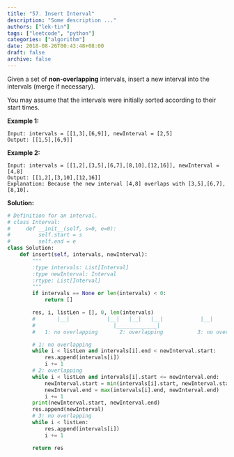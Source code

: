 ```yaml
---
title: "57. Insert Interval"
description: "Some description ..."
authors: ["lek-tin"]
tags: ["leetcode", "python"]
categories: ["algorithm"]
date: 2018-08-26T00:43:48+08:00
draft: false
archive: false
---
```

Given a set of **non-overlapping** intervals, insert a new interval into the intervals (merge if necessary).

You may assume that the intervals were initially sorted according to their start times.

**Example 1:**
```
Input: intervals = [[1,3],[6,9]], newInterval = [2,5]
Output: [[1,5],[6,9]]
```
**Example 2:**
```
Input: intervals = [[1,2],[3,5],[6,7],[8,10],[12,16]], newInterval = [4,8]
Output: [[1,2],[3,10],[12,16]]
Explanation: Because the new interval [4,8] overlaps with [3,5],[6,7],[8,10].
```
**Solution:**
```python
# Definition for an interval.
# class Interval:
#     def __init__(self, s=0, e=0):
#         self.start = s
#         self.end = e
class Solution:
    def insert(self, intervals, newInterval):
        """
        :type intervals: List[Interval]
        :type newInterval: Interval
        :rtype: List[Interval]
        """
        if intervals == None or len(intervals) < 0:
            return []

        res, i, listLen = [], 0, len(intervals) 
        #       |__|            |__|   |__|   |__|            |__|
        #                         |_____________|
        #   1: no overlapping       2: overlapping           3: no overlapping

        # 1: no overlapping
        while i < listLen and intervals[i].end < newInterval.start:
            res.append(intervals[i])
            i += 1
        # 2: overlapping
        while i < listLen and intervals[i].start <= newInterval.end:
            newInterval.start = min(intervals[i].start, newInterval.start)
            newInterval.end = max(intervals[i].end, newInterval.end)
            i += 1
        print(newInterval.start, newInterval.end)
        res.append(newInterval)
        # 3: no overlapping
        while i < listLen:
            res.append(intervals[i])
            i += 1

        return res
```